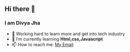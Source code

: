 ## Hi there 👋


### I am Divya Jha

- 🔭 Working hard to learn more and get into tech industry
- 🌱 I’m currently learning **Html,css,Javascript**
- 📫 How to reach me: [My Email](mailto:dijha0585@gmail.com)


